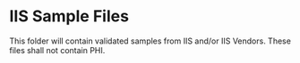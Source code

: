 # IIS Sample Files
This folder will contain validated samples from IIS and/or IIS Vendors.
These files shall not contain PHI.